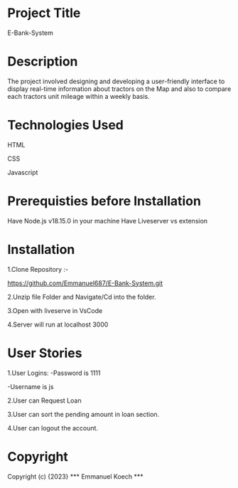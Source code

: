 # Project Title
E-Bank-System

# Description
The project involved designing and developing a user-friendly interface to display real-time information about tractors on the Map and also to compare each tractors unit mileage within a weekly basis.

# Technologies Used
HTML

CSS

Javascript

# Prerequisties before Installation
Have Node.js v18.15.0 in your machine
Have Liveserver vs extension

# Installation
1.Clone Repository :- 

https://github.com/Emmanuel687/E-Bank-System.git

2.Unzip file Folder and Navigate/Cd into the folder.

3.Open with liveserve in VsCode

4.Server will run at localhost 3000


#  User Stories
1.User Logins:
-Password is 1111

-Username is js

2.User can Request Loan

3.User can sort the pending amount in loan section.

4.User can logout the account.

 # Copyright
 Copyright (c) {2023} *** Emmanuel Koech ***


